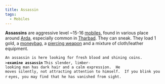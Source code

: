 ```yaml
---
title: Assassin
tags:
  - Mobiles
---
```

**Assassins** are aggressive level ~15-16 [mobiles](mobile "wikilink"),
found in various place around [Arda](Arda "wikilink"), especially common
in [Tharbad](Tharbad "wikilink"). They can sneak. They load 1 gold, a
[moneybag](moneybag "wikilink"), a [piercing
weapon](piercing_weapon "wikilink") and a mixture of cloth/leather
equipment.

`An assassin is here looking for fresh blood and shining coins.`
`>`**`examine assassin`**
`This slender, limber-looking man has dark hair and a calm expression.  He`
`moves silently, not attracting attention to himself.  If you blink your`
`eyes, you may find that he has vanished from sight.`

